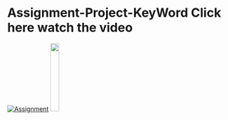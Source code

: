 # Assignment-Project-KeyWord Click here watch the video

[![Assignment](https://media.giphy.com/media/13Nc3xlO1kGg3S/giphy.gif)](https://www.youtube.com/watch?v=GywyjzVDliY)
[<img src="https://media.giphy.com/media/13Nc3xlO1kGg3S/giphy.gif" width="20%">](https://www.youtube.com/watch?v=GywyjzVDliY)






